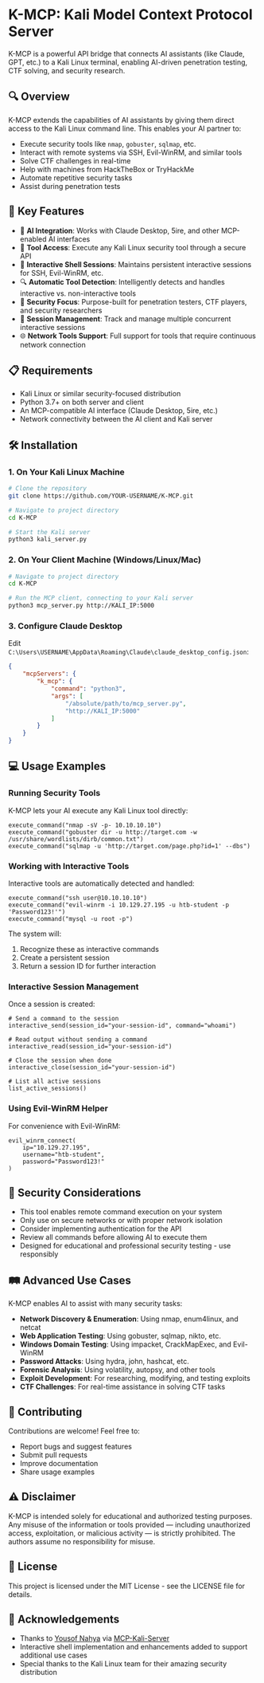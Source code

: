 # K-MCP: Kali Model Context Protocol Server
K-MCP is a powerful API bridge that connects AI assistants (like Claude, GPT, etc.) to a Kali Linux terminal, enabling AI-driven penetration testing, CTF solving, and security research.

## 🔍 Overview

K-MCP extends the capabilities of AI assistants by giving them direct access to the Kali Linux command line. This enables your AI partner to:

- Execute security tools like `nmap`, `gobuster`, `sqlmap`, etc.
- Interact with remote systems via SSH, Evil-WinRM, and similar tools
- Solve CTF challenges in real-time
- Help with machines from HackTheBox or TryHackMe
- Automate repetitive security tasks
- Assist during penetration tests

## 🚀 Key Features

- 🧠 **AI Integration**: Works with Claude Desktop, 5ire, and other MCP-enabled AI interfaces
- 🔧 **Tool Access**: Execute any Kali Linux security tool through a secure API
- 🔄 **Interactive Shell Sessions**: Maintains persistent interactive sessions for SSH, Evil-WinRM, etc.
- 🔍 **Automatic Tool Detection**: Intelligently detects and handles interactive vs. non-interactive tools
- 🔐 **Security Focus**: Purpose-built for penetration testers, CTF players, and security researchers
- 📝 **Session Management**: Track and manage multiple concurrent interactive sessions
- 🌐 **Network Tools Support**: Full support for tools that require continuous network connection

## 📋 Requirements

- Kali Linux or similar security-focused distribution
- Python 3.7+ on both server and client
- An MCP-compatible AI interface (Claude Desktop, 5ire, etc.)
- Network connectivity between the AI client and Kali server

## 🛠️ Installation

### 1. On Your Kali Linux Machine

```bash
# Clone the repository
git clone https://github.com/YOUR-USERNAME/K-MCP.git

# Navigate to project directory
cd K-MCP

# Start the Kali server
python3 kali_server.py
```

### 2. On Your Client Machine (Windows/Linux/Mac)

```bash
# Navigate to project directory
cd K-MCP

# Run the MCP client, connecting to your Kali server
python3 mcp_server.py http://KALI_IP:5000
```

### 3. Configure Claude Desktop

Edit `C:\Users\USERNAME\AppData\Roaming\Claude\claude_desktop_config.json`:

```json
{
    "mcpServers": {
        "k_mcp": {
            "command": "python3",
            "args": [
                "/absolute/path/to/mcp_server.py",
                "http://KALI_IP:5000"
            ]
        }
    }
}
```

## 💻 Usage Examples

### Running Security Tools

K-MCP lets your AI execute any Kali Linux tool directly:

```
execute_command("nmap -sV -p- 10.10.10.10")
execute_command("gobuster dir -u http://target.com -w /usr/share/wordlists/dirb/common.txt")
execute_command("sqlmap -u 'http://target.com/page.php?id=1' --dbs")
```

### Working with Interactive Tools

Interactive tools are automatically detected and handled:

```
execute_command("ssh user@10.10.10.10")
execute_command("evil-winrm -i 10.129.27.195 -u htb-student -p 'Password123!'")
execute_command("mysql -u root -p")
```

The system will:
1. Recognize these as interactive commands
2. Create a persistent session
3. Return a session ID for further interaction

### Interactive Session Management

Once a session is created:

```
# Send a command to the session
interactive_send(session_id="your-session-id", command="whoami")

# Read output without sending a command
interactive_read(session_id="your-session-id")

# Close the session when done
interactive_close(session_id="your-session-id")

# List all active sessions
list_active_sessions()
```

### Using Evil-WinRM Helper

For convenience with Evil-WinRM:

```
evil_winrm_connect(
    ip="10.129.27.195", 
    username="htb-student", 
    password="Password123!"
)
```

## 🔐 Security Considerations

- This tool enables remote command execution on your system
- Only use on secure networks or with proper network isolation
- Consider implementing authentication for the API
- Review all commands before allowing AI to execute them
- Designed for educational and professional security testing - use responsibly

## 🛤️ Advanced Use Cases

K-MCP enables AI to assist with many security tasks:

- **Network Discovery & Enumeration**: Using nmap, enum4linux, and netcat
- **Web Application Testing**: Using gobuster, sqlmap, nikto, etc.
- **Windows Domain Testing**: Using impacket, CrackMapExec, and Evil-WinRM
- **Password Attacks**: Using hydra, john, hashcat, etc.
- **Forensic Analysis**: Using volatility, autopsy, and other tools
- **Exploit Development**: For researching, modifying, and testing exploits
- **CTF Challenges**: For real-time assistance in solving CTF tasks

## 🤝 Contributing

Contributions are welcome! Feel free to:
- Report bugs and suggest features
- Submit pull requests
- Improve documentation
- Share usage examples

## ⚠️ Disclaimer

K-MCP is intended solely for educational and authorized testing purposes. Any misuse of the information or tools provided — including unauthorized access, exploitation, or malicious activity — is strictly prohibited. The authors assume no responsibility for misuse.

## 📄 License

This project is licensed under the MIT License - see the LICENSE file for details.

## 🙏 Acknowledgements

- Thanks to [Yousof Nahya](https://github.com/Wh0am123) via [MCP-Kali-Server](https://github.com/Wh0am123/MCP-Kali-Server)
- Interactive shell implementation and enhancements added to support additional use cases
- Special thanks to the Kali Linux team for their amazing security distribution

